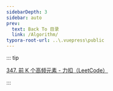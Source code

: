```yaml
---
sidebarDepth: 3
sidebar: auto
prev:
  text: Back To 目录
  link: /Algorithm/
typora-root-url: ..\.vuepress\public
---
```




::: tip

[347. 前 K 个高频元素 - 力扣（LeetCode）](https://leetcode.cn/problems/top-k-frequent-elements/)

:::